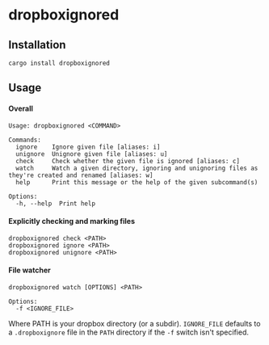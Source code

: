 # dropboxignored

## Installation
```
cargo install dropboxignored
```

## Usage

#### Overall
```
Usage: dropboxignored <COMMAND>

Commands:
  ignore    Ignore given file [aliases: i]
  unignore  Unignore given file [aliases: u]
  check     Check whether the given file is ignored [aliases: c]
  watch     Watch a given directory, ignoring and unignoring files as they're created and renamed [aliases: w]
  help      Print this message or the help of the given subcommand(s)

Options:
  -h, --help  Print help
```

#### Explicitly checking and marking files
```
dropboxignored check <PATH>
dropboxignored ignore <PATH>
dropboxignored unignore <PATH>
```

#### File watcher
```
dropboxignored watch [OPTIONS] <PATH>

Options:
  -f <IGNORE_FILE>
```
Where PATH is your dropbox directory (or a subdir). `IGNORE_FILE` defaults to a `.dropboxignore` file in the `PATH` directory if the `-f` switch isn't specified.
